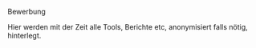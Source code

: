 Bewerbung

Hier werden mit der Zeit alle Tools, Berichte etc, anonymisiert falls nötig, hinterlegt.
